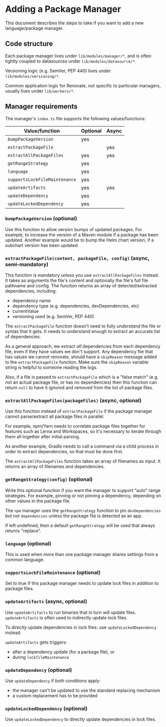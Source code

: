 # Adding a Package Manager

This document describes the steps to take if you want to add a new language/package manager.

## Code structure

Each package manager lives under `lib/modules/manager/*`, and is often tightly coupled to datasources under `lib/modules/datasource/*`.

Versioning logic (e.g. SemVer, PEP 440) lives under `lib/modules/versioning/*`.

Common application logic for Renovate, not specific to particular managers, usually lives under `lib/workers/*`.

## Manager requirements

The manager's `index.ts` file supports the following values/functions:

| Value/function                | Optional | Async |
| ----------------------------- | -------- | ----- |
| `bumpPackageVersion`          | yes      |       |
| `extractPackageFile`          |          | yes   |
| `extractAllPackageFiles`      | yes      | yes   |
| `getRangeStrategy`            | yes      |       |
| `language`                    | yes      |       |
| `supportsLockFileMaintenance` | yes      |       |
| `updateArtifacts`             | yes      | yes   |
| `updateDependency`            | yes      |       |
| `updateLockedDependency`      | yes      |       |

### `bumpPackageVersion` (optional)

Use this function to allow version bumps of updated packages.
For example, to increase the version of a Maven module if a package has been updated.
Another example would be to bump the Helm chart version, if a subchart version has been updated.

### `extractPackageFile(content, packageFile, config)` (async, semi-mandatory)

This function is mandatory unless you use `extractAllPackageFiles` instead.
It takes as arguments the file's content and optionally the file's full file pathname and config.
The function returns an array of detected/extracted dependencies, including:

- dependency name
- dependency type (e.g. dependencies, devDependencies, etc)
- currentValue
- versioning used (e.g. SemVer, PEP 440)

The `extractPackageFile` function doesn't need to fully _understand_ the file or syntax that it gets.
It needs to understand enough to extract an accurate list of dependencies.

As a general approach, we extract _all_ dependencies from each dependency file, even if they have values we don't support.
Any dependency file that has values we cannot renovate, should have a `skipReason` message added to the `extractPackageFile` function.
Make sure the `skipReason` variable string is helpful to someone reading the logs.

Also, if a file is passed to `extractPackageFile` which is a "false match" (e.g. not an actual package file, or has no dependencies) then this function can return `null` to have it ignored and removed from the list of package files.

### `extractAllPackageFiles(packageFiles)` (async, optional)

Use this function instead of `extractPackageFile` if the package manager cannot parse/extract all package files in parallel.

For example, npm/Yarn needs to correlate package files together for features such as Lerna and Workspaces, so it's necessary to iterate through them all together after initial parsing.

As another example, Gradle needs to call a command via a child process in order to extract dependencies, so that must be done first.

The `extractAllPackageFiles` function takes an array of filenames as input.
It returns an array of filenames and dependencies.

### `getRangeStrategy(config)` (optional)

Write this optional function if you want the manager to support "auto" range strategies.
For example, pinning or not pinning a dependency, depending on other values in the package file.

The `npm` manager uses the `getRangeStrategy` function to pin `devDependencies` but not `dependencies` unless the package file is detected as an app.

If left undefined, then a default `getRangeStrategy` will be used that always returns "replace".

### `language` (optional)

This is used when more than one package manager shares settings from a common language.

### `supportsLockFileMaintenance` (optional)

Set to true if this package manager needs to update lock files in addition to package files.

### `updateArtifacts` (async, optional)

Use `updateArtifacts` to run binaries that in turn will update files.
`updateArtifacts` is often used to indirectly update lock files.

To _directly_ update dependencies in lock files: use `updateLockedDependency` instead.

`updateArtifacts` gets triggers:

- after a dependency update (for a package file), or
- during `lockfileMaintenance`

### `updateDependency` (optional)

Use `updateDependency` if _both_ conditions apply:

- the manager can't be updated to use the standard replacing mechanism
- a custom replacement has to be provided

### `updateLockedDependency` (optional)

Use `updateLockedDependency` to directly update dependencies in lock files.
